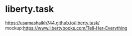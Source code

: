# liberty.task
 https://usamashaikh744.github.io/liberty.task/
mockup:https://www.libertybooks.com/Tell-Her-Everything
